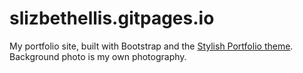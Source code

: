 # slizbethellis.gitpages.io

My portfolio site, built with Bootstrap and the [Stylish Portfolio theme](https://startbootstrap.com/template-overviews/stylish-portfolio/). Background photo is my own photography.
